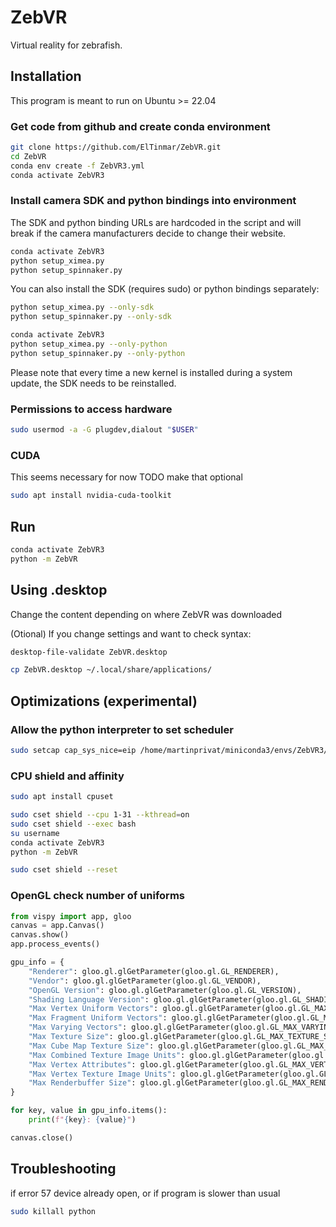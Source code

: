 # ZebVR

Virtual reality for zebrafish.

## Installation

This program is meant to run on Ubuntu >= 22.04

### Get code from github and create conda environment

```bash
git clone https://github.com/ElTinmar/ZebVR.git
cd ZebVR
conda env create -f ZebVR3.yml
conda activate ZebVR3
```

### Install camera SDK and python bindings into environment

The SDK and python binding URLs are hardcoded in the script and will break
if the camera manufacturers decide to change their website.

```bash
conda activate ZebVR3
python setup_ximea.py
python setup_spinnaker.py
```

You can also install the SDK (requires sudo) or python bindings separately:

```bash
python setup_ximea.py --only-sdk
python setup_spinnaker.py --only-sdk
```

```bash
conda activate ZebVR3
python setup_ximea.py --only-python
python setup_spinnaker.py --only-python
```

Please note that every time a new kernel is installed during a system update,
the SDK needs to be reinstalled.

### Permissions to access hardware

```bash
sudo usermod -a -G plugdev,dialout "$USER"
```

### CUDA

This seems necessary for now
TODO make that optional

```bash
sudo apt install nvidia-cuda-toolkit
```

## Run

```bash
conda activate ZebVR3
python -m ZebVR
```

## Using .desktop

Change the content depending on where ZebVR was downloaded

(Otional) If you change settings and want to check syntax:

```bash
desktop-file-validate ZebVR.desktop
```

```bash
cp ZebVR.desktop ~/.local/share/applications/
```

## Optimizations (experimental)

### Allow the python interpreter to set scheduler

```bash
sudo setcap cap_sys_nice=eip /home/martinprivat/miniconda3/envs/ZebVR3/bin/python3.8
```

### CPU shield and affinity

```bash
sudo apt install cpuset
```

```bash
sudo cset shield --cpu 1-31 --kthread=on
sudo cset shield --exec bash
su username
conda activate ZebVR3
python -m ZebVR
```

```bash
sudo cset shield --reset
```

### OpenGL check number of uniforms

```python
from vispy import app, gloo
canvas = app.Canvas()
canvas.show()
app.process_events()

gpu_info = {
    "Renderer": gloo.gl.glGetParameter(gloo.gl.GL_RENDERER),
    "Vendor": gloo.gl.glGetParameter(gloo.gl.GL_VENDOR),
    "OpenGL Version": gloo.gl.glGetParameter(gloo.gl.GL_VERSION),
    "Shading Language Version": gloo.gl.glGetParameter(gloo.gl.GL_SHADING_LANGUAGE_VERSION),
    "Max Vertex Uniform Vectors": gloo.gl.glGetParameter(gloo.gl.GL_MAX_VERTEX_UNIFORM_VECTORS),
    "Max Fragment Uniform Vectors": gloo.gl.glGetParameter(gloo.gl.GL_MAX_FRAGMENT_UNIFORM_VECTORS),
    "Max Varying Vectors": gloo.gl.glGetParameter(gloo.gl.GL_MAX_VARYING_VECTORS),
    "Max Texture Size": gloo.gl.glGetParameter(gloo.gl.GL_MAX_TEXTURE_SIZE),
    "Max Cube Map Texture Size": gloo.gl.glGetParameter(gloo.gl.GL_MAX_CUBE_MAP_TEXTURE_SIZE),
    "Max Combined Texture Image Units": gloo.gl.glGetParameter(gloo.gl.GL_MAX_COMBINED_TEXTURE_IMAGE_UNITS),
    "Max Vertex Attributes": gloo.gl.glGetParameter(gloo.gl.GL_MAX_VERTEX_ATTRIBS),
    "Max Vertex Texture Image Units": gloo.gl.glGetParameter(gloo.gl.GL_MAX_VERTEX_TEXTURE_IMAGE_UNITS),
    "Max Renderbuffer Size": gloo.gl.glGetParameter(gloo.gl.GL_MAX_RENDERBUFFER_SIZE),
}

for key, value in gpu_info.items():
    print(f"{key}: {value}")

canvas.close()
```

## Troubleshooting

if error 57 device already open, or if program is slower than usual

```bash
sudo killall python
```
